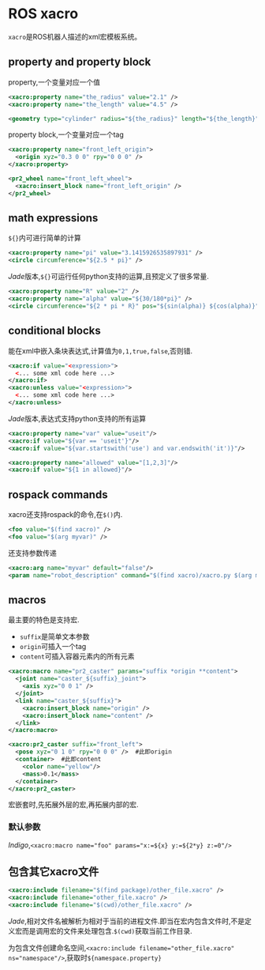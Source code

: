 # ROS xacro

`xacro`是ROS机器人描述的xml宏模板系统。

## property and property block

property,一个变量对应一个值

```xml
<xacro:property name="the_radius" value="2.1" />
<xacro:property name="the_length" value="4.5" />

<geometry type="cylinder" radius="${the_radius}" length="${the_length}" />
```

property block,一个变量对应一个tag

```xml
<xacro:property name="front_left_origin">
  <origin xyz="0.3 0 0" rpy="0 0 0" />
</xacro:property>

<pr2_wheel name="front_left_wheel">
  <xacro:insert_block name="front_left_origin" />
</pr2_wheel>
```

## math expressions

`${}`内可进行简单的计算

```xml
<xacro:property name="pi" value="3.1415926535897931" />
<circle circumference="${2.5 * pi}" />
```

*Jade*版本,`${}`可运行任何python支持的运算,且预定义了很多常量.

```xml
<xacro:property name="R" value="2" />
<xacro:property name="alpha" value="${30/180*pi}" />
<circle circumference="${2 * pi * R}" pos="${sin(alpha)} ${cos(alpha)}" />
```

## conditional blocks

能在xml中嵌入条块表达式,计算值为`0,1,true,false`,否则错.

```xml
<xacro:if value="<expression>">
  <... some xml code here ...>
</xacro:if>
<xacro:unless value="<expression>">
  <... some xml code here ...>
</xacro:unless>
```

*Jade*版本,表达式支持python支持的所有运算

```xml
<xacro:property name="var" value="useit"/>
<xacro:if value="${var == 'useit'}"/>
<xacro:if value="${var.startswith('use') and var.endswith('it')}"/>

<xacro:property name="allowed" value="[1,2,3]"/>
<xacro:if value="${1 in allowed}"/>
```

## rospack commands

xacro还支持rospack的命令,在`$()`内.

```xml
<foo value="$(find xacro)" />
<foo value="$(arg myvar)" />
```

还支持参数传递

```xml
<xacro:arg name="myvar" default="false"/>
<param name="robot_description" command="$(find xacro)/xacro.py $(arg model) myvar:=true" />
```

## macros

最主要的特色是支持宏.
* `suffix`是简单文本参数
* `origin`可插入一个tag
* `content`可插入容器元素内的所有元素

```xml
<xacro:macro name="pr2_caster" params="suffix *origin **content">
  <joint name="caster_${suffix}_joint">
    <axis xyz="0 0 1" />
  </joint>
  <link name="caster_${suffix}">
    <xacro:insert_block name="origin" />
    <xacro:insert_block name="content" />
  </link>
</xacro:macro>

<xacro:pr2_caster suffix="front_left">
  <pose xyz="0 1 0" rpy="0 0 0" />  #此即origin
  <container>  #此即content
    <color name="yellow"/>
    <mass>0.1</mass>
  </container>
</xacro:pr2_caster>
```

宏嵌套时,先拓展外层的宏,再拓展内部的宏.

### 默认参数

*Indigo*,`<xacro:macro name="foo" params="x:=${x} y:=${2*y} z:=0"/>`

## 包含其它xacro文件

```xml
<xacro:include filename="$(find package)/other_file.xacro" />
<xacro:include filename="other_file.xacro" />
<xacro:include filename="$(cwd)/other_file.xacro" />
```

*Jade*,相对文件名被解析为相对于当前的进程文件.即当在宏内包含文件时,不是定义宏而是调用宏的文件来处理包含.`$(cwd)`获取当前工作目录.

为包含文件创建命名空间,`<xacro:include filename="other_file.xacro" ns="namespace"/>`,获取时`${namespace.property}`
